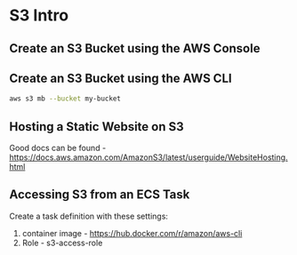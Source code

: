 # S3 Intro

## Create an S3 Bucket using the AWS Console

## Create an S3 Bucket using the AWS CLI

```bash
aws s3 mb --bucket my-bucket
```

## Hosting a Static Website on S3

Good docs can be found -
https://docs.aws.amazon.com/AmazonS3/latest/userguide/WebsiteHosting.html

## Accessing S3 from an ECS Task

Create a task definition with these settings:

1. container image - https://hub.docker.com/r/amazon/aws-cli
2. Role - s3-access-role
